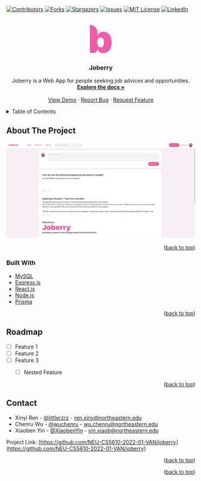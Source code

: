 <div id="top"></div>

[![Contributors][contributors-shield]][contributors-url]
[![Forks][forks-shield]][forks-url]
[![Stargazers][stars-shield]][stars-url]
[![Issues][issues-shield]][issues-url]
[![MIT License][license-shield]][license-url]
[![LinkedIn][linkedin-shield]][linkedin-url]



<!-- PROJECT LOGO -->
<br />
<div align="center">
  <a href="https://github.com/NEU-CS5610-2022-01-VAN/joberry">
    <img src="images/logo.png" alt="Logo" width="80" height="auto">
  </a>

<h3 align="center">Joberry</h3>

  <p align="center">
    Joberry is a Web App for people seeking job advices and opportunities. 
    <br />
    <a href="https://github.com/NEU-CS5610-2022-01-VAN/joberry"><strong>Explore the docs »</strong></a>
    <br />
    <br />
    <a href="https://github.com/NEU-CS5610-2022-01-VAN/joberry">View Demo</a>
    ·
    <a href="https://github.com/NEU-CS5610-2022-01-VAN/joberry/issues">Report Bug</a>
    ·
    <a href="https://github.com/NEU-CS5610-2022-01-VAN/joberry/issues">Request Feature</a>
  </p>
</div>



<!-- TABLE OF CONTENTS -->
<details>
  <summary>Table of Contents</summary>
  <ol>
    <li>
      <a href="#about-the-project">About The Project</a>
      <ul>
        <li><a href="#built-with">Built With</a></li>
      </ul>
    </li>
    <li>
      <a href="#getting-started">Getting Started</a>
      <ul>
        <li><a href="#prerequisites">Prerequisites</a></li>
        <li><a href="#installation">Installation</a></li>
      </ul>
    </li>
    <li><a href="#usage">Usage</a></li>
    <li><a href="#roadmap">Roadmap</a></li>
    <li><a href="#contributing">Contributing</a></li>
    <li><a href="#license">License</a></li>
    <li><a href="#contact">Contact</a></li>
    <li><a href="#acknowledgments">Acknowledgments</a></li>
  </ol>
</details>



<!-- ABOUT THE PROJECT -->
## About The Project

[![Product Name Screen Shot][product-screenshot]](https://joberry.vercel.com)


<p align="right">(<a href="#top">back to top</a>)</p>



### Built With

* [MySQL](https://www.mysql.com/)
* [Express.js](https://expressjs.com/)
* [React.js](https://reactjs.org/)
* [Node.js](https://nodejs.org/)
* [Prisma](https://www.prisma.io/)


<p align="right">(<a href="#top">back to top</a>)</p>


<!-- ROADMAP -->
## Roadmap

- [ ] Feature 1
- [ ] Feature 2
- [ ] Feature 3
    - [ ] Nested Feature


<p align="right">(<a href="#top">back to top</a>)</p>


<!-- CONTACT -->
## Contact

- Xinyi Ren - [@littlerzrz](https://github.com/littlerzrz) - ren.xiny@northeastern.edu
- Chenru Wu - [@wuchenru](https://github.com/wuchenru) - wu.chenru@northeastern.edu
- Xiaoben Yin - [@XiaobenYin](https://github.com/XiaobenYin) - yin.xiaob@northeastern.edu

Project Link: [https://github.com/NEU-CS5610-2022-01-VAN/joberry](https://github.com/NEU-CS5610-2022-01-VAN/joberry)

<p align="right">(<a href="#top">back to top</a>)</p>



<p align="right">(<a href="#top">back to top</a>)</p>



<!-- MARKDOWN LINKS & IMAGES -->
<!-- https://www.markdownguide.org/basic-syntax/#reference-style-links -->
[contributors-shield]: https://img.shields.io/github/contributors/NEU-CS5610-2022-01-VAN/joberry.svg?style=for-the-badge
[contributors-url]: https://github.com/NEU-CS5610-2022-01-VAN/joberry/graphs/contributors
[forks-shield]: https://img.shields.io/github/forks/NEU-CS5610-2022-01-VAN/joberry.svg?style=for-the-badge
[forks-url]: https://github.com/NEU-CS5610-2022-01-VAN/joberry/network/members
[stars-shield]: https://img.shields.io/github/stars/NEU-CS5610-2022-01-VAN/joberry.svg?style=for-the-badge
[stars-url]: https://github.com/NEU-CS5610-2022-01-VAN/joberry/stargazers
[issues-shield]: https://img.shields.io/github/issues/NEU-CS5610-2022-01-VAN/joberry.svg?style=for-the-badge
[issues-url]: https://github.com/NEU-CS5610-2022-01-VAN/joberry/issues
[license-shield]: https://img.shields.io/github/license/NEU-CS5610-2022-01-VAN/joberry.svg?style=for-the-badge
[license-url]: https://github.com/NEU-CS5610-2022-01-VAN/joberry/blob/master/LICENSE.txt
[linkedin-shield]: https://img.shields.io/badge/-LinkedIn-black.svg?style=for-the-badge&logo=linkedin&colorB=555
[linkedin-url]: https://linkedin.com/in/xinyi-ren-31613362
[product-screenshot]: images/screenshot.png
